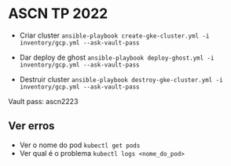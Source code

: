 # ASCN TP 2022

- Criar cluster
`ansible-playbook create-gke-cluster.yml -i inventory/gcp.yml --ask-vault-pass`

- Dar deploy de ghost 
`ansible-playbook deploy-ghost.yml -i inventory/gcp.yml --ask-vault-pass`

- Destruir cluster
`ansible-playbook destroy-gke-cluster.yml -i inventory/gcp.yml --ask-vault-pass`

Vault pass: ascn2223

## Ver erros

- Ver o nome do pod
`kubectl get pods`
- Ver qual é o problema
`kubectl logs <nome_do_pod>`
